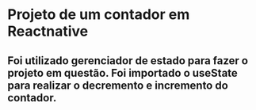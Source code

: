 # Projeto de um contador em Reactnative

## Foi utilizado gerenciador de estado para fazer o projeto em questão. Foi importado o useState para realizar o decremento e incremento do contador. 